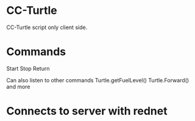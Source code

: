 # CC-Turtle

CC-Turtle script only client side.

# Commands
Start
Stop
Return

Can also listen to other commands
Turtle.getFuelLevel()
Turtle.Forward()
and more

# Connects to server with rednet
